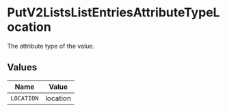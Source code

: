 # PutV2ListsListEntriesAttributeTypeLocation

The attribute type of the value.


## Values

| Name       | Value      |
| ---------- | ---------- |
| `LOCATION` | location   |
